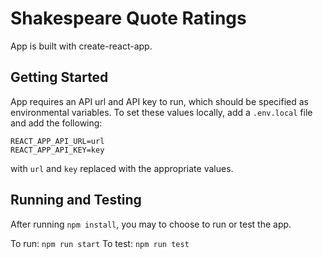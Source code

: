 # Shakespeare Quote Ratings

App is built with create-react-app.

## Getting Started

App requires an API url and API key to run, which should be specified as environmental variables. To set these values locally, add a `.env.local` file and add the following:

```
REACT_APP_API_URL=url
REACT_APP_API_KEY=key
```

with `url` and `key` replaced with the appropriate values.

## Running and Testing

After running `npm install`, you may to choose to run or test the app.

To run: `npm run start`
To test: `npm run test`
